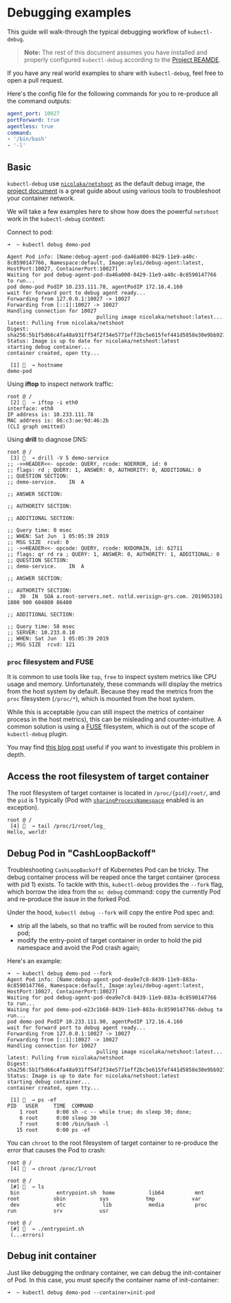 # Debugging examples

This guide will walk-through the typical debugging workflow of `kubectl-debug`.

> **Note:** The rest of this document assumes you have installed and properly configured `kubectl-debug` according to the [Project REAMDE](/README.md).

If you have any real world examples to share with `kubectl-debug`, feel free to open a pull request.

Here's the config file for the following commands for you to re-produce all the command outputs:

```yaml
agent_port: 10027
portForward: true
agentless: true
command:
- '/bin/bash'
- '-l'
```

## Basic

`kubectl-debug` use [`nicolaka/netshoot`](https://github.com/nicolaka/netshoot) as the default debug image, the [project document](https://github.com/nicolaka/netshoot/blob/master/README.md) is a great guide about using various tools to troubleshoot your container network. 

We will take a few examples here to show how does the powerful `netshoot` work in the `kubectl-debug` context:

Connect to pod:

```shell
➜  ~ kubectl debug demo-pod

Agent Pod info: [Name:debug-agent-pod-da46a000-8429-11e9-a40c-8c8590147766, Namespace:default, Image:aylei/debug-agent:latest, HostPort:10027, ContainerPort:10027]
Waiting for pod debug-agent-pod-da46a000-8429-11e9-a40c-8c8590147766 to run...
pod demo-pod PodIP 10.233.111.78, agentPodIP 172.16.4.160
wait for forward port to debug agent ready...
Forwarding from 127.0.0.1:10027 -> 10027
Forwarding from [::1]:10027 -> 10027
Handling connection for 10027
                             pulling image nicolaka/netshoot:latest...
latest: Pulling from nicolaka/netshoot
Digest: sha256:5b1f5d66c4fa48a931ff54f2f34e5771eff2bc5e615fef441d5858e30e9bb921
Status: Image is up to date for nicolaka/netshoot:latest
starting debug container...
container created, open tty...

 [1] 🐳  → hostname
demo-pod
```

Using **iftop** to inspect network traffic:
```shell
root @ /
 [2] 🐳  → iftop -i eth0
interface: eth0
IP address is: 10.233.111.78
MAC address is: 86:c3:ae:9d:46:2b
(CLI graph omitted)
```

Using **drill** to diagnose DNS:
```shell
root @ /
 [3] 🐳  → drill -V 5 demo-service
;; ->>HEADER<<- opcode: QUERY, rcode: NOERROR, id: 0
;; flags: rd ; QUERY: 1, ANSWER: 0, AUTHORITY: 0, ADDITIONAL: 0
;; QUESTION SECTION:
;; demo-service.	IN	A

;; ANSWER SECTION:

;; AUTHORITY SECTION:

;; ADDITIONAL SECTION:

;; Query time: 0 msec
;; WHEN: Sat Jun  1 05:05:39 2019
;; MSG SIZE  rcvd: 0
;; ->>HEADER<<- opcode: QUERY, rcode: NXDOMAIN, id: 62711
;; flags: qr rd ra ; QUERY: 1, ANSWER: 0, AUTHORITY: 1, ADDITIONAL: 0
;; QUESTION SECTION:
;; demo-service.	IN	A

;; ANSWER SECTION:

;; AUTHORITY SECTION:
.	30	IN	SOA	a.root-servers.net. nstld.verisign-grs.com. 2019053101 1800 900 604800 86400

;; ADDITIONAL SECTION:

;; Query time: 58 msec
;; SERVER: 10.233.0.10
;; WHEN: Sat Jun  1 05:05:39 2019
;; MSG SIZE  rcvd: 121
```

### `proc` filesystem and FUSE

It is common to use tools like `top`, `free` to inspect system metrics like CPU usage and memory. Unfortunately, these commands will display the metrics from the host system by default. Because they read the metrics from the `proc` filesystem (`/proc/*`), which is mounted from the host system.

While this is acceptable (you can still inspect the metrics of container process in the host metrics), this can be misleading and 
counter-intuitive. A common solution is using a [FUSE](https://en.wikipedia.org/wiki/Filesystem_in_Userspace) filesystem, which is out of the scope of `kubectl-debug` plugin.

You may find [this blog post](https://fabiokung.com/2014/03/13/memory-inside-linux-containers/) useful if you want to investigate this problem in depth.

## Access the root filesystem of target container

The root filesystem of target container is located in `/proc/{pid}/root/`, and the `pid` is 1 typically (Pod with [`sharingProcessNamespace`](https://kubernetes.io/docs/tasks/configure-pod-container/share-process-namespace/) enabled is an exception).

```shell
root @ /
 [4] 🐳  → tail /proc/1/root/log_
Hello, world!
```

## Debug Pod in "CashLoopBackoff"

Troubleshooting `CashLoopBackoff` of Kubernetes Pod can be tricky. The debug container process will be reaped once the target container (process with pid 1) exists. To tackle with this, `kubectl-debug` provides the `--fork` flag, which borrow the idea from the `oc debug` command: copy the currently Pod and re-produce the issue in the forked Pod.

Under the hood, `kubectl debug --fork` will copy the entire Pod spec and:

* strip all the labels, so that no traffic will be routed from service to this pod;
* modify the entry-point of target container in order to hold the pid namespace and avoid the Pod crash again;

Here's an example:

```shell
➜  ~ kubectl debug demo-pod --fork
Agent Pod info: [Name:debug-agent-pod-dea9e7c8-8439-11e9-883a-8c8590147766, Namespace:default, Image:aylei/debug-agent:latest, HostPort:10027, ContainerPort:10027]
Waiting for pod debug-agent-pod-dea9e7c8-8439-11e9-883a-8c8590147766 to run...
Waiting for pod demo-pod-e23c1b68-8439-11e9-883a-8c8590147766-debug to run...
pod demo-pod PodIP 10.233.111.90, agentPodIP 172.16.4.160
wait for forward port to debug agent ready...
Forwarding from 127.0.0.1:10027 -> 10027
Forwarding from [::1]:10027 -> 10027
Handling connection for 10027
                             pulling image nicolaka/netshoot:latest...
latest: Pulling from nicolaka/netshoot
Digest: sha256:5b1f5d66c4fa48a931ff54f2f34e5771eff2bc5e615fef441d5858e30e9bb921
Status: Image is up to date for nicolaka/netshoot:latest
starting debug container...
container created, open tty...

 [1] 🐳  → ps -ef
PID   USER     TIME  COMMAND
    1 root      0:00 sh -c -- while true; do sleep 30; done;
    6 root      0:00 sleep 30
    7 root      0:00 /bin/bash -l
   15 root      0:00 ps -ef
```

You can `chroot` to the root filesystem of target container to re-produce the error that causes the Pod to crash:

```shell
root @ /
 [4] 🐳  → chroot /proc/1/root
 
root @ /
 [#] 🐳  → ls
 bin            entrypoint.sh  home           lib64          mnt            root           sbin           sys            tmp            var
 dev            etc            lib            media          proc           run            srv            usr
 
root @ /
 [#] 🐳  → ./entrypoint.sh
 (...errors)
```

## Debug init container

Just like debugging the ordinary container, we can debug the init-container of Pod. In this case, you must specify the container name of init-container:

```shell
➜  ~ kubectl debug demo-pod --container=init-pod
```
